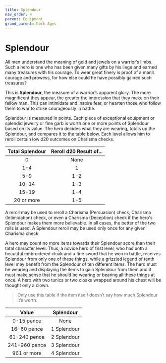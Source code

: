 ```yaml
---
title: Splendour
nav_order: 4
parent: Equipment
grand_parent: Dark Ages
---
```


# Splendour
All men understand the meaning of gold and jewels on a warrior’s limbs. Such a hero is one who has been given many gifts by his liege and earned many treasures with his courage. To wear great finery is proof of a man’s courage and prowess, for how else could he have possibly gained such treasures?

This is **Splendour**, the measure of a warrior’s apparent glory. The more magnificent they appear, the greater the impression that they make on their fellow man. This can intimidate and inspire fear, or hearten those who follow them to war to strike courageously in battle.

Splendour is measured in points. Each piece of exceptional equipment or splendid jewelry or fine garb is worth one or more points of Splendour based on its value. The hero decides what they are wearing, totals up the Splendour, and compares it to the table below. Each level allows him to reroll certain low d20 outcomes on Charisma checks.

| Total Splendour | Reroll d20 Result of... |
|:---------------:|:-----------------------:|
| 0 | None |
| 1-4 | 1 |
| 5-9 | 1-2 |
| 10-14 | 1-3 |
| 15-19 | 1-4 |
| 20 or more | 1-5 |

A reroll may be used to reroll a Charisma (Persuasion) check, Charisma (Intimidation) check, or even a Charisma (Deception) check if the hero's Splendour makes them more believable. In all cases, the better of the two rolls is used. A Splendour reroll may be used only once for any given Charisma check.

A hero may count no more items towards their Splendour score than their total character level. Thus, a novice hero of first level, who has both a beautiful embroidered cloak and a fine sword that he won in battle, receives Splendour from only one of these things, while a grizzled legend of tenth level may benefit from the Splendour of ten different items. The hero must be wearing and displaying the items to gain Splendour from them and it must make sense that he should be wearing or bearing all these things at once. A hero with two tunics or two cloaks wrapped around his chest will be thought only a clown.

> Only use this table if the item itself doesn’t say how much Splendour it’s worth.

| Value | Splendour |
|:-----:|:---------:|
| 0-15 pence | None |
| 16-60 pence | 1 Splendour |
| 61-240 pence | 2 Splendour |
| 241-960 pence | 3 Splendour |
| 961 or more | 4 Splendour |